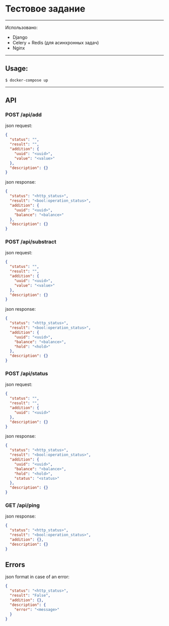 # Тестовое задание
---
Использовано:
* Django
* Celery + Redis (для асинхронных задач)
* Nginx
---
## Usage:
    $ docker-compose up
---
## API
### POST /api/add 
json request:
```json
{
  "status": "",
  "result": "",
  "addition": {
    "uuid": "<uuid>",
    "value": "<value>"
  },
  "description": {}
}
```
json response:
```json
{
  "status": "<http_status>",
  "result": "<bool:operation_status>",
  "addition": {
    "uuid": "<uuid>",
    "balance": "<balance>"
  },
  "description": {}
}
```
### POST /api/substract
json request:
```json
{
  "status": "",
  "result": "",
  "addition": {
    "uuid": "<uuid>",
    "value": "<value>"
  },
  "description": {}
}
```
json response:
```json
{
  "status": "<http_status>",
  "result": "<bool:operation_status>",
  "addition": {
    "uuid": "<uuid>",
    "balance": "<balance>",
    "hold": "<hold>"
  },
  "description": {}
}
```
### POST /api/status
json request:
```json
{
  "status": "",
  "result": "",
  "addition": {
    "uuid": "<uuid>"
  },
  "description": {}
}
```
json response:
```json
{
  "status": "<http_status>",
  "result": "<bool:operation_status>",
  "addition": {
    "uuid": "<uuid>",
    "balance": "<balance>",
    "hold": "<hold>",
    "status": "<status>"
  },
  "description": {}
}
```
### GET /api/ping
json response:
```json
{
  "status": "<http_status>",
  "result": "<bool:operation_status>",
  "addition": {},
  "description": {}
}
```
## Errors
json format in case of an error:
```json
{
  "status": "<http_status>",
  "result": "False",
  "addition": {},
  "description": {
    "error": "<message>"
  }
}
```